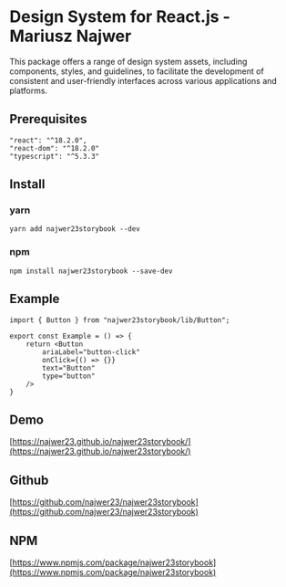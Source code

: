 
# Design System for React.js - Mariusz Najwer

This package offers a range of design system assets, including components, styles, and guidelines, to facilitate the development of consistent and user-friendly interfaces across various applications and platforms.

## Prerequisites
```
"react": "^18.2.0",
"react-dom": "^18.2.0"
"typescript": "^5.3.3"
```

## Install

### yarn
```
yarn add najwer23storybook --dev
```

### npm
```
npm install najwer23storybook --save-dev
```

## Example
```
import { Button } from "najwer23storybook/lib/Button";

export const Example = () => {
	return <Button
		ariaLabel="button-click"
		onClick={() => {}}
		text="Button"
		type="button"
	/>
}
```

## Demo
[https://najwer23.github.io/najwer23storybook/](https://najwer23.github.io/najwer23storybook/)

## Github
[https://github.com/najwer23/najwer23storybook](https://github.com/najwer23/najwer23storybook)

## NPM
[https://www.npmjs.com/package/najwer23storybook](https://www.npmjs.com/package/najwer23storybook)

